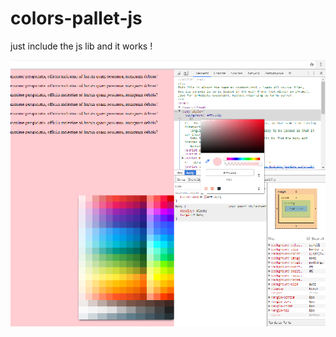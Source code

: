 # colors-pallet-js 

just include the js lib and it works !


![alt text](https://raw.githubusercontent.com/insetavijit/screen-shorts/master/color-pallet-js-main-image.png)